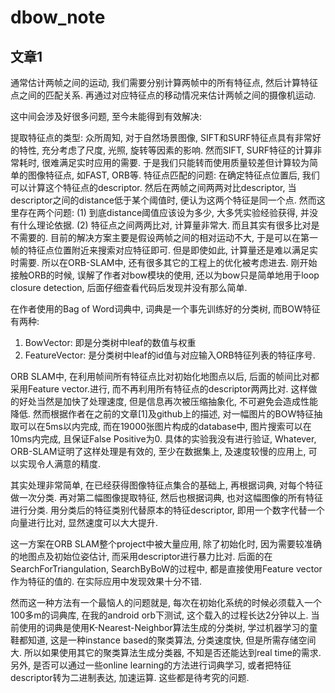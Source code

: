 # dbow_note

## 文章1
通常估计两帧之间的运动, 我们需要分别计算两帧中的所有特征点, 然后计算特征点之间的匹配关系. 再通过对应特征点的移动情况来估计两帧之间的摄像机运动.

这中间会涉及好很多问题, 至今未能得到有效解决:

提取特征点的类型: 众所周知, 对于自然场景图像, SIFT和SURF特征点具有非常好的特性, 充分考虑了尺度, 光照, 旋转等因素的影响. 然而SIFT, SURF特征的计算非常耗时, 很难满足实时应用的需要. 于是我们只能转而使用质量较差但计算较为简单的图像特征点, 如FAST, ORB等.
特征点匹配的问题: 在确定特征点位置后, 我们可以计算这个特征点的descriptor. 然后在两帧之间两两对比descriptor, 当descriptor之间的distance低于某个阈值时, 便认为这两个特征是同一个点. 然而这里存在两个问题: 
(1) 到底distance阈值应该设为多少, 大多凭实验经验获得, 并没有什么理论依据. 
(2) 特征点之间两两比对, 计算量非常大. 而且其实有很多比对是不需要的. 目前的解决方案主要是假设两帧之间的相对运动不大, 于是可以在第一帧的特征点位置附近来搜索对应特征即可. 但是即使如此, 计算量还是难以满足实时需要. 所以在ORB-SLAM中, 还有很多其它的工程上的优化被考虑进去.
刚开始接触ORB的时候, 误解了作者对bow模块的使用, 还以为bow只是简单地用于loop closure detection, 后面仔细查看代码后发现并没有那么简单.

在作者使用的Bag of Word词典中, 词典是一个事先训练好的分类树, 而BOW特征有两种: 
1. BowVector: 即是分类树中leaf的数值与权重 
2. FeatureVector: 是分类树中leaf的id值与对应输入ORB特征列表的特征序号.

ORB SLAM中, 在利用帧间所有特征点比对初始化地图点以后, 后面的帧间比对都采用Feature vector.进行, 而不再利用所有特征点的descriptor两两比对. 这样做的好处当然是加快了处理速度, 但是信息再次被压缩抽象化, 不可避免会造成性能降低. 然而根据作者在之前的文章[1]及github上的描述, 对一幅图片的BOW特征抽取可以在5ms以内完成, 而在19000张图片构成的database中, 图片搜索可以在10ms内完成, 且保证False Positive为0. 具体的实验我没有进行验证, Whatever, ORB-SLAM证明了这样处理是有效的, 至少在数据集上, 及速度较慢的应用上, 可以实现令人满意的精度.

其实处理非常简单, 在已经获得图像特征点集合的基础上, 再根据词典, 对每个特征做一次分类. 再对第二幅图像提取特征, 然后也根据词典, 也对这幅图像的所有特征进行分类. 用分类后的特征类别代替原本的特征descriptor, 即用一个数字代替一个向量进行比对, 显然速度可以大大提升.

这一方案在ORB SLAM整个project中被大量应用, 除了初始化时, 因为需要较准确的地图点及初始位姿估计, 而采用descriptor进行暴力比对. 后面的在SearchForTriangulation, SearchByBoW的过程中, 都是直接使用Feature vector作为特征的值的. 在实际应用中发现效果十分不错.

然而这一种方法有一个最恼人的问题就是, 每次在初始化系统的时候必须载入一个100多m的词典库, 在我的android orb下测试, 这个载入的过程长达2分钟以上. 
当前使用的词典是使用K-Nearest-Neighbor算法生成的分类树, 学过机器学习的童鞋都知道, 这是一种instance based的聚类算法, 分类速度快, 但是所需存储空间大. 所以如果使用其它的聚类算法生成分类器, 不知是否还能达到real time的需求. 
另外, 是否可以通过一些online learning的方法进行词典学习, 或者把特征descriptor转为二进制表达, 加速运算. 这些都是待考究的问题.

